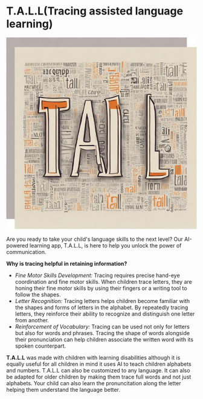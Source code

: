 # T.A.L.L(Tracing assisted language learning)
![T.A.L.L logo](TALL_logo.png)


Are you ready to take your child's language skills to the next level? Our AI-powered learning app, T.A.L.L, is here to help you unlock the power of communication.

**Why is tracing helpful in retaining information?** 
- *Fine Motor Skills Development:* Tracing requires precise hand-eye coordination and fine motor skills. When children trace letters, they are honing their fine motor skills by using their fingers or a writing tool to follow the shapes.
- *Letter Recognition:* Tracing letters helps children become familiar with the shapes and forms of letters in the alphabet. By repeatedly tracing letters, they reinforce their ability to recognize and distinguish one letter from another.
- *Reinforcement of Vocabulary:* Tracing can be used not only for letters but also for words and phrases. Tracing the shape of words alongside their pronunciation can help children associate the written word with its spoken counterpart.

**T.A.L.L** was made with children with learning disabilities although it is equally useful for all children in mind it uses AI to teach children alphabets and numbers. T.A.L.L can also be customized to any language. It can also be adapted for older children by making them trace full words and not just alphabets. Your child can also learn the pronuncitation along the letter helping them understand the language better. 